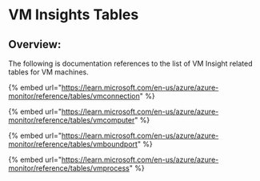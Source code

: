 # VM Insights Tables

## Overview:

The following is documentation references to the list of VM Insight related tables for VM machines.&#x20;

{% embed url="https://learn.microsoft.com/en-us/azure/azure-monitor/reference/tables/vmconnection" %}

{% embed url="https://learn.microsoft.com/en-us/azure/azure-monitor/reference/tables/vmcomputer" %}

{% embed url="https://learn.microsoft.com/en-us/azure/azure-monitor/reference/tables/vmboundport" %}

{% embed url="https://learn.microsoft.com/en-us/azure/azure-monitor/reference/tables/vmprocess" %}
